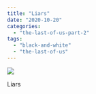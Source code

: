 ```yaml
---
title: "Liars"
date: "2020-10-20"
categories: 
  - "the-last-of-us-part-2"
tags: 
  - "black-and-white"
  - "the-last-of-us"
---
```


[![](images/Liars-scaled-1.jpg)](http://davidpeach.co.uk/wp-content/uploads/2020/10/Liars-scaled-1.jpg)

Liars
